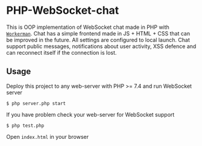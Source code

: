 # PHP-WebSocket-chat
This is OOP implementation of WebSocket chat made in PHP with [`Workerman`](https://github.com/walkor/Workerman).
Chat has a simple frontend made in JS + HTML + CSS that can be improved in the future.
All settings are configured to local launch. Chat support public messages, notifications about user activity, XSS defence and can reconnect itself if the connection is lost.

## Usage

Deploy this project to any web-server with PHP >= 7.4 and run WebSocket server

    $ php server.php start

If you have problem check your web-server for WebSocket support

    $ php test.php

Open `index.html` in your browser